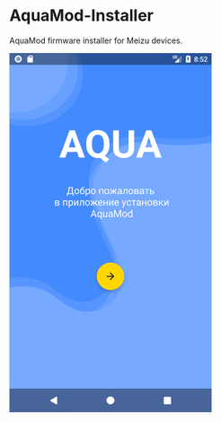 # AquaMod-Installer
AquaMod firmware installer for Meizu devices.

<img src="readme/screenshot.png" alt="MainScreen" width="360" height="640"/>
